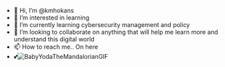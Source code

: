 - 👋 Hi, I’m @kmhokans
- 👀 I’m interested in learning 
- 🌱 I’m currently learning cybersecurity management and policy
- 💞️ I’m looking to collaborate on anything that will help me learn more and understand this digital world
- 📫 How to reach me.. On here
- 💕![BabyYodaTheMandalorianGIF](https://github.com/user-attachments/assets/72e9f04e-9139-40db-b210-c0702e23a5ac)


<!---
kmhokans/kmhokans is a ✨ special ✨ repository because its `README.md` (this file) appears on your GitHub profile.
You can click the Preview link to take a look at your changes.
--->
